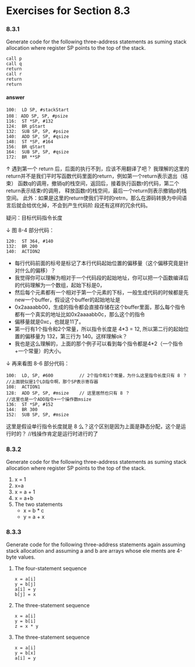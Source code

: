 # Exercises for Section 8.3

### 8.3.1

Generate code for the following three-address statements as­ suming stack allocation where register SP points to the top of the stack.

```
call p
call q
return
call r
return
return
```

#### answer

```
100:  LD SP, #stackStart
108： ADD SP, SP, #psize
116:  ST *SP, #132
124:  BR pStart
132:  SUB SP, SP, #psize
140:  ADD SP, SP, #qsize
148:  ST *SP, #164
156:  BR qStart
164:  SUB SP, SP, #qsize
172:  BR **SP
```

↑ 遇到第一个 return 后，后面的执行不到，应该不用翻译了吧？
我理解的这里的return并不是我们平时写函数代码里面的return，例如第一个return表示退出（结束）
函数q的调用，撤销q的栈空间，返回后，接着执行函数r的代码，第二个return表示结束r的调用，
释放函数r的栈空间，最后一个return则表示撤销p的栈空间。
此外：如果是这里的return使我们平时的retrn，那么在源码转换为中间语言后就会给优化掉，不会到产生代码阶
段还有这样的冗余代码。

疑问：目标代码指令长度

↓ 图 8-4 部分代码：

```
120:  ST 364, #140
132:  BR 200
140:  ACTION2
```

- 每行代码前面的标号是标记了本行代码起始位置的偏移量（这个偏移究竟是针对什么的偏移）？
- 我觉得你可以理解为相对于一个代码段的起始地址，你可以把一个函数编译后的代码理解为一个数组，起始下标是0，
- 然后每个元素都有一个相对于第一个元素的下标，一般生成代码的时候都是先new一个buffer，假设这个buffer的起始地址是
- 0x2aaaabb00，生成的指令都会直接存储在这个buffer里面，那么每个指令都有一个真实的地址比如0x2aaaabb0c，那么这个的指令
- 偏移量就是0xc，也就是11了。
- 第一行有1个指令和2个常量，所以指令长度是 4*3 = 12, 所以第二行的起始位置的偏移量为 132，第三行为 140。这样理解ok？
- 我也是这么理解的，上面的那个例子可以看到每个指令都是4*2（一个指令+一个常量）的大小。

↓ 再来看图 8-6 部分代码：

```
100:  LD, SP, #600          // 2个指令和1个常量，为什么这里指令长度只有 8 ？
//上面貌似是1个LD指令啊，那个SP表示寄存器
108:  ACTION1
128:  ADD SP, SP, #msize    // 这里居然也只有 8 ？
//这里也是一个ADD指令+一个操作数msize
136:  ST *SP, #152
144:  BR 300
152:  SUB SP, SP, #msize
```
这里是假设单行指令长度就是 8 么？这个区别是因为上面是静态分配，这个是运行时的？
//栈操作肯定是运行时进行的了

### 8.3.2

Generate code for the following three-address statements as­ suming stack allocation where register SP points to the top of the stack.

1. x = 1
2. x=a
3. x = a + 1
4. x = a+b
5. The two statements
    - x = b * c
    - y = a + x

### 8.3.3

Generate code for the following three-address statements again assuming stack allocation and assuming a and b are arrays whose ele­ ments are 4-byte values.

1. The four-statement sequence

    ```
    x = a[i]
    y = b[j]
    a[i] = y
    b[j] = x
    ```
2. The three-statement sequence

    ```
    x = a[i]
    y = b[i]
    z = x * y
    ```

3. The three-statement sequence

    ```
    x = a[i]
    y = b[x]
    a[i] = y
    ```
